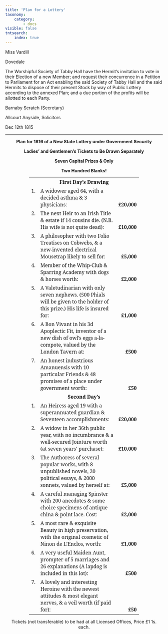 ```yaml
---
title: 'Plan for a Lottery'
taxonomy:
    category:
        - docs
visible: false
tntsearch:
    index: true
---
```


<div class="author">Miss Vardill</div>

Dovedale

The Worshipful Society of Tabby Hall have the Hermit’s invitation to vote in their Election of a new Member; and request their concurrence in a Petition to Parliament for an Act enabling the said Society of Tabby Hall and the said Hermits to dispose of their present Stock by way of Public Lottery according to the annexed Plan; and a due portion of the profits will be allotted to each Party.

Barnaby Scratch (Secretary)

Allcourt Anyside, Solicitors

Dec 12th 1815

---
<div style="text-align: center; font-weight: bold;">

<p>
Plan for 1816 of a New State Lottery under Government Security 
</p>
<p>
Ladies’ and Gentlemen’s Tickets to Be Drawn Separately  
</p>
<p>
Seven Capital Prizes & Only  
</p>
<p>
Two Hundred Blanks!
</p>
</div>

<table style="width: 70%;margin: auto; font-family: 'Noto Serif'">
<tr>
<td colspan="3" style="text-align: center;font-weight: bold;">
First Day’s Drawing
</td>
</tr>
<tr>
<td style="vertical-align: top;">
1.
</td>
<td>
A widower aged 64, with a decided asthma &amp; 3 physicians:
</td>
<td style="vertical-align: bottom;text-align: right;">
<strong>
£20,000
</strong>
</td>
</tr>
<tr>
<td style="vertical-align: top;">
2.
</td>
<td>
The next Heir to an Irish Title &amp; estate if 14 cousins die. (N.B. His wife is not quite dead):
</td>
<td style="vertical-align: bottom;text-align: right;">
<strong>
£10,000
</strong>
</td>
</tr>
<tr>
<td style="vertical-align: top;">
3.
</td>
<td>
A philosopher with two Folio Treatises on Cobwebs, &amp; a new-invented electrical Mousetrap likely to sell for:
</td>
<td style="vertical-align: bottom;text-align: right;">
<strong>
£5,000
</strong>
</td>
</tr>
<tr>
<td style="vertical-align: top;">
4.
</td>
<td>
Member of the Whip-Club &amp; Sparring Academy with dogs &amp; horses worth:
</td>
<td style="vertical-align: bottom;text-align: right;">
<strong>
£2,000
</strong>
</td>
</tr>
<tr>
<td style="vertical-align: top;">
5.
</td>
<td>
A Valetudinarian with only seven nephews. (500 Phials will be given to the holder of this prize.) His life is insured for:
</td>
<td style="vertical-align: bottom;text-align: right;">
<strong>
£1,000
</strong>
</td>
</tr>
<tr>
<td style="vertical-align: top;">
6.
</td>
<td>
A Bon Vivant in his 3d Apoplectic Fit, inventor of a new dish of owl’s eggs a-la-compote, valued by the London Tavern at:
</td>
<td style="vertical-align: bottom;text-align: right;">
<strong>
£500
</strong>
</td>
</tr>
<tr>
<td style="vertical-align: top;">
7.
</td>
<td>
An honest industrious Amanuensis with 10 particular Friends &amp; 48 promises of a place under government worth:
</td>
<td style="vertical-align: bottom;text-align: right;">
<strong>
£50
</strong>
</td>
</tr>
<tr>
<td colspan="3" style="text-align: center;font-weight: bold;">
Second Day’s
</tr>
<tr>
<td style="vertical-align: top;">
1.
</td>
<td>
An Heiress aged 19 with a superannuated guardian &amp; Seventeen accomplishments:
</td>
<td style="vertical-align: bottom;text-align: right;">
<strong>
£20,000
</strong>
</td>
</tr>
<tr>
<td style="vertical-align: top;">
2.
</td>
<td>
A widow in her 36th public year, with no incumbrance &amp; a well-secured Jointure worth (at seven years’ purchase):
</td>
<td style="vertical-align: bottom;text-align: right;">
<strong>
£10,000
</strong>
</td>
</tr>
<tr>
<td style="vertical-align: top;">
3.
</td>
<td>
The Authoress of several popular works, with 8 unpublished novels, 20 political essays, &amp; 2000 sonnets, valued by herself at:
</td>
<td style="vertical-align: bottom;text-align: right;">
<strong>
£5,000
</strong>
</td>
</tr>
<tr>
<td style="vertical-align: top;">
4.
</td>
<td>
A careful managing Spinster with 200 anecdotes &amp; some choice specimens of antique china &amp; point lace. Cost:
</td>
<td style="vertical-align: bottom;text-align: right;">
<strong>
£2,000
</strong>
</td>
</tr>
<tr>
<td style="vertical-align: top;">
5.
</td>
<td>
A most rare &amp; exquisite Beauty in high preservation, with the original cosmetic of Ninon de L’Enclos, worth:
</td>
<td style="vertical-align: bottom;text-align: right;">
<strong>
£1,000
</strong>
</td>
</tr>
<tr>
<td style="vertical-align: top;">
6.
</td>
<td>
A very useful Maiden Aunt, prompter of 5 marriages and 26 explanations (A lapdog is included in this lot):
</td>
<td style="vertical-align: bottom;text-align: right;">
<strong>
£500
</strong>
</td>
</tr>
<tr>
<td style="vertical-align: top;">
7.
</td>
<td>
A lovely and interesting Heroine with the newest attitudes &amp; most elegant nerves, &amp; a veil worth (if paid for):
</td>
<td style="vertical-align: bottom;text-align: right;">
<strong>
£50
</strong>
</td>
</tr>
</table>
<div style="text-align:center;">
<p>
Tickets (not transferable) to be had at all Licensed Offices, Price £1 1s. each.
</p>
</div>

